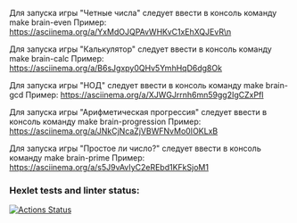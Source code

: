 Для запуска игры "Четные числа" следует ввести в консоль команду
make brain-even
Пример: https://asciinema.org/a/YxMdOJQPAvWHKvC1xEhXQJEvR\n

Для запуска игры "Калькулятор" следует ввести в консоль команду
make brain-calc
Пример: https://asciinema.org/a/B6sJgxpy0QHv5YmhHqD6dg8Ok

Для запуска игры "НОД" следует ввести в консоль команду
make brain-gcd
Пример: https://asciinema.org/a/XJWGJrrnh6mn59gg2IgCZxPfI

Для запуска игры "Арифметическая прогрессия" следует ввести в консоль команду
make brain-progression
Пример: https://asciinema.org/a/JNkCjNcaZjVBWFNvMo0IOKLxB

Для запуска игры "Простое ли число?" следует ввести в консоль команду
make brain-prime
Пример: https://asciinema.org/a/s5J9vAvIyC2eREbd1KFkSjoM1

### Hexlet tests and linter status:

[![Actions Status](https://github.com/stasiq/frontend-project-44/actions/workflows/hexlet-check.yml/badge.svg)](https://github.com/stasiq/frontend-project-44/actions)
